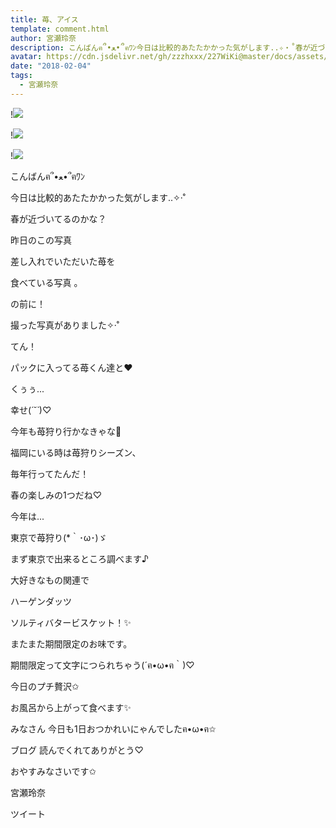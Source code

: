 ```yaml
---
title: 苺、アイス
template: comment.html
author: 宮瀬玲奈
description: こんばんฅ՞•ﻌ•՞ฅﾜﾝ今日は比較的あたたかかった気がします..✧‧˚春が近づいてるのかな？昨日のこの写真差し入れでいただいた苺を食べている写真 。...
avatar: https://cdn.jsdelivr.net/gh/zzzhxxx/227WiKi@master/docs/assets/photo/avatar/reina.jpg
date: "2018-02-04"
tags:
  - 宮瀬玲奈
---
```


!![](https://cdn.jsdelivr.net/gh/227WiKi/227WiKi-image@master/blog-image/reina-2018-02-04_1.jpg)

!![](https://cdn.jsdelivr.net/gh/227WiKi/227WiKi-image@master/blog-image/reina-2018-02-04_2.jpg)

!![](https://cdn.jsdelivr.net/gh/227WiKi/227WiKi-image@master/blog-image/reina-2018-02-04_3.jpg)



  こんばんฅ՞•ﻌ•՞ฅﾜﾝ





今日は比較的あたたかかった気がします..✧‧˚

春が近づいてるのかな？











昨日のこの写真








差し入れでいただいた苺を

食べている写真 。









の前に！

撮った写真がありました✧‧˚








てん！




パックに入ってる苺くん達と❤︎






くぅぅ...



幸せ(*´˘`*)♡






今年も苺狩り行かなきゃな💓



福岡にいる時は苺狩りシーズン、

毎年行ってたんだ！





春の楽しみの1つだね♡







今年は...


東京で苺狩り(*｀･ω･)ゞ





まず東京で出来るところ調べます♪












大好きなもの関連で








ハーゲンダッツ

ソルティバタービスケット！✨



またまた期間限定のお味です。




期間限定って文字につられちゃう(´ฅ•ω•ฅ｀)♡








今日のプチ贅沢✩


お風呂から上がって食べます✨








みなさん
今日も1日おつかれいにゃんでしたฅ•ω•ฅ✩



ブログ
読んでくれてありがとう♡



おやすみなさいです✩



宮瀬玲奈


ツイート




